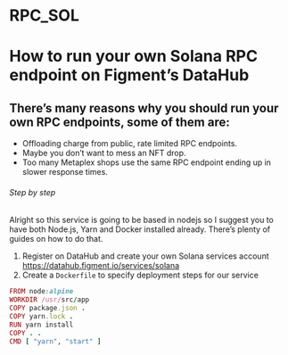 # RPC_SOL
# How to run your own Solana RPC endpoint on Figment’s DataHub

## There’s many reasons why you should run your own RPC endpoints, some of them are:

- Offloading charge from public, rate limited RPC endpoints.
- Maybe you don’t want to mess an NFT drop.
- Too many Metaplex shops use the same RPC endpoint ending up in slower response times.

###### Step by step
Alright so this service is going to be based in nodejs so I suggest you to have both Node.js, Yarn and Docker installed already. There’s plenty of guides on how to do that.

1. Register on DataHub and create your own Solana services account https://datahub.figment.io/services/solana
2. Create a `Dockerfile` to specify deployment steps for our service
``` Ruby
FROM node:alpine
WORKDIR /usr/src/app
COPY package.json .
COPY yarn.lock .
RUN yarn install
COPY . .
CMD [ "yarn", "start" ]
```
